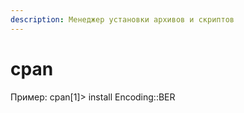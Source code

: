```yaml
---
description: Менеджер установки архивов и скриптов
---
```


# cpan

Пример: cpan\[1]> install Encoding::BER
